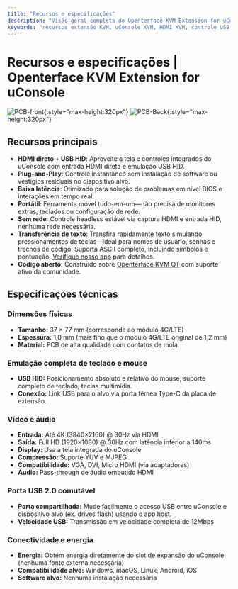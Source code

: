 ```yaml
---
title: "Recursos e especificações"
description: "Visão geral completa do Openterface KVM Extension for uConsole: recursos poderosos incluindo entrada HDMI direta, controle USB HID, fator de forma perfeito e especificações técnicas detalhadas. Tudo que você precisa saber sobre esta solução KVM portátil."
keywords: "recursos extensão KVM, uConsole KVM, HDMI KVM, controle USB HID, KVM portátil, controle headless, substituição 4G LTE, especificações técnicas, expansão uConsole"
---
```


# **Recursos e especificações** | Openterface KVM Extension for uConsole

![PCB-front](https://assets.openterface.com/images/product/openterface-kvm-uconsole-extension.webp){:style="max-height:320px"}
![PCB-Back](https://assets.openterface.com/images/product/openterface-kvm-uconsole-extension-back.webp){:style="max-height:320px"}

## Recursos principais

- **HDMI direto + USB HID**: Aproveite a tela e controles integrados do uConsole com entrada HDMI direta e emulação USB HID.
- **Plug-and-Play**: Controle instantâneo sem instalação de software ou vestígios residuais no dispositivo alvo.
- **Baixa latência**: Otimizado para solução de problemas em nível BIOS e interações em tempo real.
- **Portátil**: Ferramenta móvel tudo-em-um—não precisa de monitores extras, teclados ou configuração de rede.
- **Sem rede**: Controle headless estável via captura HDMI e entrada HID, nenhuma rede necessária.
- **Transferência de texto**: Transfira rapidamente texto simulando pressionamentos de teclas—ideal para nomes de usuário, senhas e trechos de código. Suporta ASCII completo, incluindo símbolos e pontuação. [Verifique nosso app](/app) para detalhes.
- **Código aberto**: Construído sobre [Openterface KVM QT](https://github.com/techxArtisanStudio/openterface_qt) com suporte ativo da comunidade.

## Especificações técnicas

### Dimensões físicas

- **Tamanho:** 37 × 77 mm (corresponde ao módulo 4G/LTE)
- **Espessura:** 1,0 mm (mais fino que o módulo 4G/LTE original de 1,2 mm)
- **Material:** PCB de alta qualidade com contatos de mola

### Emulação completa de teclado e mouse

- **USB HID:** Posicionamento absoluto e relativo do mouse, suporte completo de teclado, teclas multimídia.
- **Conexão:** Link USB para o alvo via porta fêmea Type-C da placa de extensão.

### Vídeo e áudio

- **Entrada:** Até 4K (3840×2160) @ 30Hz via HDMI
- **Saída:** Full HD (1920×1080) @ 30Hz com latência inferior a 140ms
- **Display:** Usa a tela integrada do uConsole
- **Compressão:** Suporte YUV e MJPEG
- **Compatibilidade:** VGA, DVI, Micro HDMI (via adaptadores)
- **Áudio:** Pass-through de áudio embutido HDMI

### Porta USB 2.0 comutável

- **Porta compartilhada:** Mude facilmente o acesso USB entre uConsole e dispositivo alvo (ex. drives flash) usando o app host.
- **Velocidade USB:** Transmissão em velocidade completa de 12Mbps

### Conectividade e energia

- **Energia:** Obtém energia diretamente do slot de expansão do uConsole (nenhuma fonte externa necessária)
- **Compatibilidade alvo:** Windows, macOS, Linux, Android, iOS
- **Software alvo:** Nenhuma instalação necessária
